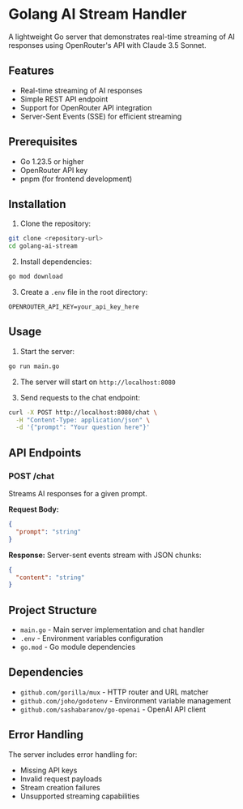 # Golang AI Stream Handler

A lightweight Go server that demonstrates real-time streaming of AI responses using OpenRouter's API with Claude 3.5 Sonnet.

## Features

- Real-time streaming of AI responses
- Simple REST API endpoint
- Support for OpenRouter API integration
- Server-Sent Events (SSE) for efficient streaming

## Prerequisites

- Go 1.23.5 or higher
- OpenRouter API key
- pnpm (for frontend development)

## Installation

1. Clone the repository:

```bash
git clone <repository-url>
cd golang-ai-stream
```

2. Install dependencies:

```bash
go mod download
```

3. Create a `.env` file in the root directory:

```env
OPENROUTER_API_KEY=your_api_key_here
```

## Usage

1. Start the server:

```bash
go run main.go
```

2. The server will start on `http://localhost:8080`

3. Send requests to the chat endpoint:

```bash
curl -X POST http://localhost:8080/chat \
  -H "Content-Type: application/json" \
  -d '{"prompt": "Your question here"}'
```

## API Endpoints

### POST /chat

Streams AI responses for a given prompt.

**Request Body:**

```json
{
  "prompt": "string"
}
```

**Response:**
Server-sent events stream with JSON chunks:

```json
{
  "content": "string"
}
```

## Project Structure

- `main.go` - Main server implementation and chat handler
- `.env` - Environment variables configuration
- `go.mod` - Go module dependencies

## Dependencies

- `github.com/gorilla/mux` - HTTP router and URL matcher
- `github.com/joho/godotenv` - Environment variable management
- `github.com/sashabaranov/go-openai` - OpenAI API client

## Error Handling

The server includes error handling for:

- Missing API keys
- Invalid request payloads
- Stream creation failures
- Unsupported streaming capabilities
